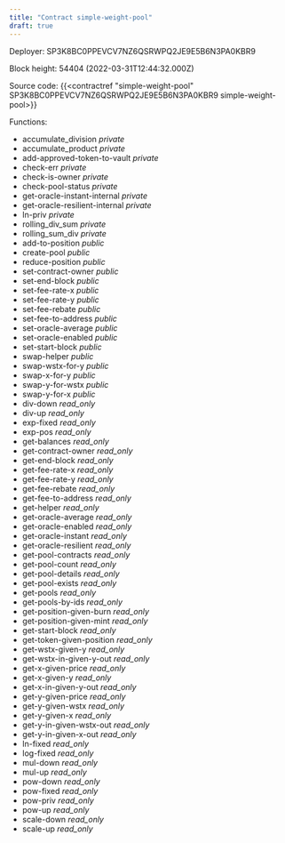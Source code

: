 ```yaml
---
title: "Contract simple-weight-pool"
draft: true
---
```

Deployer: SP3K8BC0PPEVCV7NZ6QSRWPQ2JE9E5B6N3PA0KBR9


 



Block height: 54404 (2022-03-31T12:44:32.000Z)

Source code: {{<contractref "simple-weight-pool" SP3K8BC0PPEVCV7NZ6QSRWPQ2JE9E5B6N3PA0KBR9 simple-weight-pool>}}

Functions:

* accumulate_division _private_
* accumulate_product _private_
* add-approved-token-to-vault _private_
* check-err _private_
* check-is-owner _private_
* check-pool-status _private_
* get-oracle-instant-internal _private_
* get-oracle-resilient-internal _private_
* ln-priv _private_
* rolling_div_sum _private_
* rolling_sum_div _private_
* add-to-position _public_
* create-pool _public_
* reduce-position _public_
* set-contract-owner _public_
* set-end-block _public_
* set-fee-rate-x _public_
* set-fee-rate-y _public_
* set-fee-rebate _public_
* set-fee-to-address _public_
* set-oracle-average _public_
* set-oracle-enabled _public_
* set-start-block _public_
* swap-helper _public_
* swap-wstx-for-y _public_
* swap-x-for-y _public_
* swap-y-for-wstx _public_
* swap-y-for-x _public_
* div-down _read_only_
* div-up _read_only_
* exp-fixed _read_only_
* exp-pos _read_only_
* get-balances _read_only_
* get-contract-owner _read_only_
* get-end-block _read_only_
* get-fee-rate-x _read_only_
* get-fee-rate-y _read_only_
* get-fee-rebate _read_only_
* get-fee-to-address _read_only_
* get-helper _read_only_
* get-oracle-average _read_only_
* get-oracle-enabled _read_only_
* get-oracle-instant _read_only_
* get-oracle-resilient _read_only_
* get-pool-contracts _read_only_
* get-pool-count _read_only_
* get-pool-details _read_only_
* get-pool-exists _read_only_
* get-pools _read_only_
* get-pools-by-ids _read_only_
* get-position-given-burn _read_only_
* get-position-given-mint _read_only_
* get-start-block _read_only_
* get-token-given-position _read_only_
* get-wstx-given-y _read_only_
* get-wstx-in-given-y-out _read_only_
* get-x-given-price _read_only_
* get-x-given-y _read_only_
* get-x-in-given-y-out _read_only_
* get-y-given-price _read_only_
* get-y-given-wstx _read_only_
* get-y-given-x _read_only_
* get-y-in-given-wstx-out _read_only_
* get-y-in-given-x-out _read_only_
* ln-fixed _read_only_
* log-fixed _read_only_
* mul-down _read_only_
* mul-up _read_only_
* pow-down _read_only_
* pow-fixed _read_only_
* pow-priv _read_only_
* pow-up _read_only_
* scale-down _read_only_
* scale-up _read_only_
